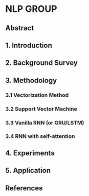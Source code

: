 #  NLP GROUP

## Abstract



## 1. Introduction

### 

## 2. Background Survey



## 3. Methodology

### 3.1 Vectorization Method



### 3.2 Support Vector Machine



### 3.3 Vanilla RNN (or GRU/LSTM)



### 3.4 RNN with self-attention



## 4. Experiments





## 5. Application





## References